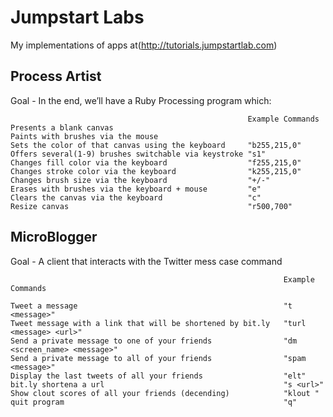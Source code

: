 Jumpstart Labs
==============
My implementations of apps at(http://tutorials.jumpstartlab.com)

Process Artist
--------------
Goal - In the end, we’ll have a Ruby Processing program which:

                                                         Example Commands
    Presents a blank canvas
    Paints with brushes via the mouse
    Sets the color of that canvas using the keyboard     "b255,215,0"
    Offers several(1-9) brushes switchable via keystroke "s1"
    Changes fill color via the keyboard                  "f255,215,0"
    Changes stroke color via the keyboard                "k255,215,0"
    Changes brush size via the keyboard                  "+/-"
    Erases with brushes via the keyboard + mouse         "e"
    Clears the canvas via the keyboard                   "c"
    Resize canvas                                        "r500,700"
    
    
MicroBlogger
-------------
Goal - A client that interacts with the Twitter mess  case command

                                                                 Example Commands
    
    Tweet a message                                              "t <message>"
    Tweet message with a link that will be shortened by bit.ly   "turl <message> <url>"
    Send a private message to one of your friends                "dm <screen_name> <message>"
    Send a private message to all of your friends                "spam <message>"
    Display the last tweets of all your friends                  "elt"
    bit.ly shortena a url                                        "s <url>"
    Show clout scores of all your friends (decending)            "klout "
    quit program                                                 "q"
    



    
    
    

